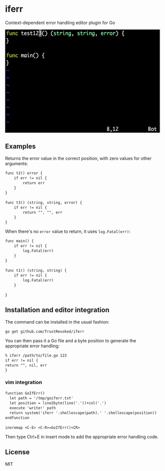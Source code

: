 # iferr

Context-dependent error handling editor plugin for Go

![vim demo](demo.gif)

## Examples

Returns the error value in the correct position, with zero values for other arguments:

```
func t2() error {
	if err != nil {
		return err
	}
}

func t3() (string, string, error) {
	if err != nil {
		return "", "", err
	}
}
```

When there's no `error` value to return, it uses `log.Fatal(err)`:

```
func main() {
	if err != nil {
		log.Fatal(err)
	}
}

func t1() (string, string) {
	if err != nil {
		log.Fatal(err)
	}

}
```

## Installation and editor integration

The command can be installed in the usual fashion:

```
go get github.com/TrustRevoked/iferr
```

You can then pass it a Go file and a byte position to generate the appropriate error handling:

```
% iferr /path/to/file.go 123
if err != nil {
return "", nil, err
}
```

### vim integration

```
function GoIfErr()
  let path = '/tmp/goiferr.txt'
  let position = line2byte(line('.'))+col('.')
  execute 'write!' path
  return system('iferr '.shellescape(path).' '.shellescape(position))
endfunction

inoremap <C-E> <C-R>=GoIfErr()<CR>
```

Then type Ctrl+E in insert mode to add the appropriate error handling code.

## License

MIT
